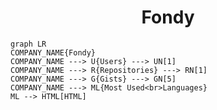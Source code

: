 <h1 align="center">Fondy</h1>

```mermaid
graph LR
COMPANY_NAME{Fondy}
COMPANY_NAME ---> U{Users} ---> UN[1]
COMPANY_NAME ---> R{Repositories} ---> RN[1]
COMPANY_NAME ---> G{Gists} ---> GN[5]
COMPANY_NAME ---> ML{Most Used<br>Languages}
ML --> HTML[HTML]
```
